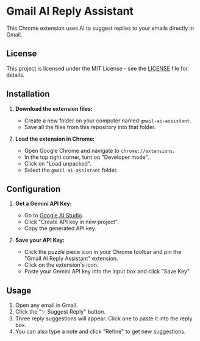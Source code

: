 # Gmail AI Reply Assistant

This Chrome extension uses AI to suggest replies to your emails directly in Gmail.

## License

This project is licensed under the MIT License - see the [LICENSE](LICENSE) file for details.

## Installation

1.  **Download the extension files:**
    *   Create a new folder on your computer named `gmail-ai-assistant`.
    *   Save all the files from this repository into that folder.

2.  **Load the extension in Chrome:**
    *   Open Google Chrome and navigate to `chrome://extensions`.
    *   In the top right corner, turn on "Developer mode".
    *   Click on "Load unpacked".
    *   Select the `gmail-ai-assistant` folder.

## Configuration

1.  **Get a Gemini API Key:**
    *   Go to [Google AI Studio](https://aistudio.google.com/).
    *   Click "Create API key in new project".
    *   Copy the generated API key.

2.  **Save your API Key:**
    *   Click the puzzle piece icon in your Chrome toolbar and pin the "Gmail AI Reply Assistant" extension.
    *   Click on the extension's icon.
    *   Paste your Gemini API key into the input box and click "Save Key".

## Usage

1.  Open any email in Gmail.
2.  Click the "✨ Suggest Reply" button.
3.  Three reply suggestions will appear. Click one to paste it into the reply box.
4.  You can also type a note and click "Refine" to get new suggestions.